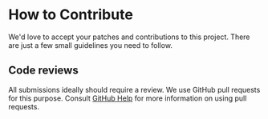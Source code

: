 # How to Contribute

We'd love to accept your patches and contributions to this project. There are
just a few small guidelines you need to follow.

## Code reviews

All submissions ideally should require a review. We
use GitHub pull requests for this purpose. Consult
[GitHub Help](https://help.github.com/articles/about-pull-requests/) for more
information on using pull requests.
